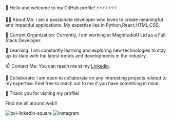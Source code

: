 👋 Hello and welcome to my GitHub profile!
                                                                      ⚡⚡⚡⚡⚡⚡⚡

👨‍💻 About Me:
I am a passionate developer who loves to create meaningful and impactful applications. My expertise lies in Python,React,HTML,CSS.

🔭 Current Organization:
Currently, I am working at MagnitudeAI Ltd as a Full Stack Developer.

🌱 Learning:
I am constantly learning and exploring new technologies to stay up-to-date with the latest trends and developments in the industry.

📫 Contact Me:
You can reach me at my [Linkedin](https://www.linkedin.com/in/rushikesh-dasarwad-b70b15228/).

🤝 Collaborate:
I am open to collaborate on any interesting projects related to my expertise. Feel free to reach out to me if you have something in mind.

👀 Thank you for visiting my profile!

Find me all around web!!

![bxl-linkedin-square](https://www.linkedin.com/in/rushikesh-dasarwad-b70b15228/)
![instagram](https://user-images.githubusercontent.com/100573996/235735388-4273913b-47ba-4bef-92e9-c5c2e113bcaf.png)


<!--
**Rushikeshrd/Rushikeshrd** is a ✨ _special_ ✨ repository because its `README.md` (this file) appears on your GitHub profile.

Here are some ideas to get you started:

- 🔭 I’m currently working on ...
- 🌱 I’m currently learning ...
- 👯 I’m looking to collaborate on ...
- 🤔 I’m looking for help with ...
- 💬 Ask me about ...
- 📫 How to reach me: ...
- 😄 Pronouns: ...
- ⚡ Fun fact: ...
-->
